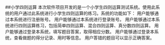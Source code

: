 ##小学四则运算
本次软件项目开发的是一个小学生四则运算测试系统。使用此系统的用户通过此系统进行小学生四则运算的练习。系统的功能如下：
用户能够通过本系统进行注册账号。
用户能够通过本系统进行登录账号。
用户能够通过本系统进行四则运算练习，包括简单四则运算、混合四则运算、真分数四则运算。
用户能够通过登录本系统，填写题目答案，取得相应分数。
用户能够通过登录本系统，查看做题的得分记录、用时等信息。
用户答错的题目可以显示正确答案。
